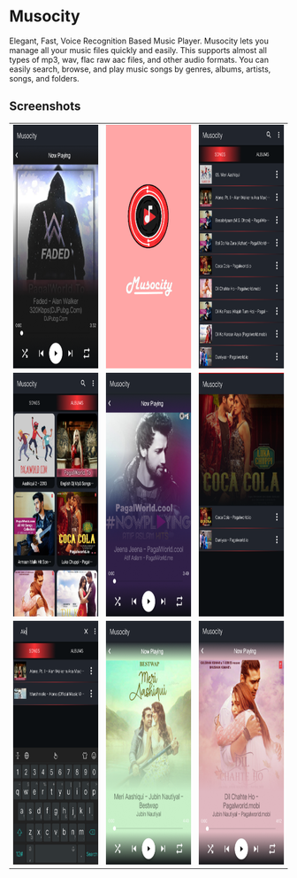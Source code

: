# Musocity

Elegant, Fast, Voice Recognition Based Music Player. Musocity lets you manage all your music files quickly and easily. This supports almost all types of mp3, wav, flac raw aac files, and other audio formats. You can easily search, browse, and play music songs by genres, albums, artists, songs, and folders.

## Screenshots
<table>
<tr>
    <td><img src="https://github.com/SatyamSoni23/Musocity/blob/master/Screenshots/1.png" width=320 height=440 padding = "20"/></td>
    <td><img src=https://github.com/SatyamSoni23/Musocity/blob/master/Screenshots/2.png" width=320 height=440 padding = "20"/></td>
    <td><img src="https://github.com/SatyamSoni23/Musocity/blob/master/Screenshots/3.png" width=320 height=440 padding = "20"/></td>
  </tr>
<tr>
   <td><img src="https://github.com/SatyamSoni23/Musocity/blob/master/Screenshots/4.png" width=320 height=440 padding = "20"/></td>
    <td><img src="https://github.com/SatyamSoni23/Musocity/blob/master/Screenshots/5.png" width=320 height=440 padding = "20"/></td>
<td><img src="https://github.com/SatyamSoni23/Musocity/blob/master/Screenshots/6.png" width=320 height=440 padding = "20"/></td>
</tr>
<tr>
<td><img src="https://github.com/SatyamSoni23/Musocity/blob/master/Screenshots/7.png" width=320 height=440 padding = "20"/></td>
<td><img src="https://github.com/SatyamSoni23/Musocity/blob/master/Screenshots/8.png" width=320 height=440 padding = "20"/></td>
<td><img src="https://github.com/SatyamSoni23/Musocity/blob/master/Screenshots/9.png" width=320 height=440 padding = "20"/></td>
  </tr>
</table>

